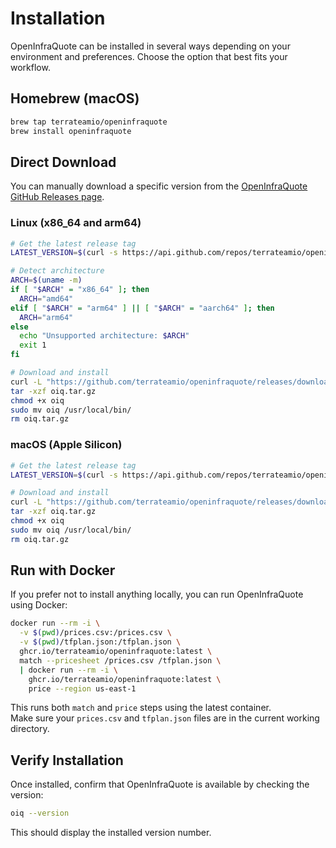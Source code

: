 # Installation

OpenInfraQuote can be installed in several ways depending on your environment and preferences. Choose the option that best fits your workflow.

## Homebrew (macOS)

```bash
brew tap terrateamio/openinfraquote
brew install openinfraquote
```

## Direct Download

You can manually download a specific version from the [OpenInfraQuote GitHub Releases page](https://github.com/terrateamio/openinfraquote/releases).

### Linux (x86_64 and arm64)

```bash
# Get the latest release tag
LATEST_VERSION=$(curl -s https://api.github.com/repos/terrateamio/openinfraquote/releases/latest | grep -o '"tag_name": ".*"' | cut -d'"' -f4)

# Detect architecture
ARCH=$(uname -m)
if [ "$ARCH" = "x86_64" ]; then
  ARCH="amd64"
elif [ "$ARCH" = "arm64" ] || [ "$ARCH" = "aarch64" ]; then
  ARCH="arm64"
else
  echo "Unsupported architecture: $ARCH"
  exit 1
fi

# Download and install
curl -L "https://github.com/terrateamio/openinfraquote/releases/download/${LATEST_VERSION}/oiq-linux-${ARCH}-${LATEST_VERSION}.tar.gz" -o "oiq.tar.gz"
tar -xzf oiq.tar.gz
chmod +x oiq
sudo mv oiq /usr/local/bin/
rm oiq.tar.gz
```

### macOS (Apple Silicon)

```bash
# Get the latest release tag
LATEST_VERSION=$(curl -s https://api.github.com/repos/terrateamio/openinfraquote/releases/latest | grep -o '"tag_name": ".*"' | cut -d'"' -f4)

# Download and install
curl -L "https://github.com/terrateamio/openinfraquote/releases/download/${LATEST_VERSION}/oiq-macos-arm64-${LATEST_VERSION}.tar.gz" -o "oiq.tar.gz"
tar -xzf oiq.tar.gz
chmod +x oiq
sudo mv oiq /usr/local/bin/
rm oiq.tar.gz
```

## Run with Docker

If you prefer not to install anything locally, you can run OpenInfraQuote using Docker:

```bash
docker run --rm -i \
  -v $(pwd)/prices.csv:/prices.csv \
  -v $(pwd)/tfplan.json:/tfplan.json \
  ghcr.io/terrateamio/openinfraquote:latest \
  match --pricesheet /prices.csv /tfplan.json \
  | docker run --rm -i \
    ghcr.io/terrateamio/openinfraquote:latest \
    price --region us-east-1
```

This runs both `match` and `price` steps using the latest container.  
Make sure your `prices.csv` and `tfplan.json` files are in the current working directory.

## Verify Installation

Once installed, confirm that OpenInfraQuote is available by checking the version:

```bash
oiq --version
```

This should display the installed version number.
